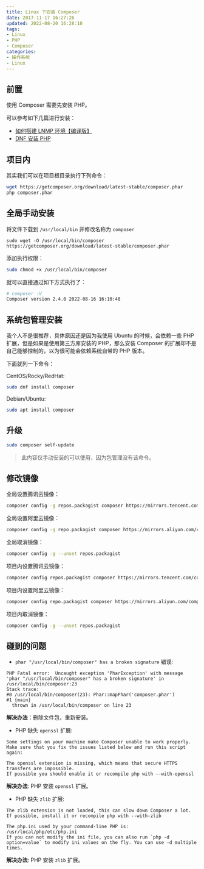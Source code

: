 ```yaml
---
title: Linux 下安装 Composer
date: 2017-11-17 16:27:26
updated: 2022-08-20 16:28:10
tags:
- Linux
- PHP
- Composer
categories:
- 操作系统
- Linux
---
```


## 前置

使用 Composer 需要先安装 PHP。

可以参考如下几篇进行安装：

- [如何搭建 LNMP 环境【编译版】](/centos-build-lnmp-environment/)
- [DNF 安装 PHP](/yum-install-php/)

## 项目内

其实我们可以在项目根目录执行下列命令：

```bash
wget https://getcomposer.org/download/latest-stable/composer.phar
php composer.phar
```

## 全局手动安装

将文件下载到 `/usr/local/bin` 并修改名称为 `composer`

````shell
sudo wget -O /usr/local/bin/composer https://getcomposer.org/download/latest-stable/composer.phar
````

添加执行权限：

```bash
sudo chmod +x /usr/local/bin/composer
```

就可以直接通过如下方式执行了：

```bash
# composer -V
Composer version 2.4.0 2022-08-16 16:10:48
```

## 系统包管理安装

我个人不是很推荐，具体原因还是因为我使用 Ubuntu 的时候，会依赖一些 PHP 扩展，但是如果是使用第三方库安装的 PHP，那么安装 Composer 的扩展却不是自己能够控制的，以为很可能会依赖系统自带的 PHP 版本。

下面就列一下命令：

CentOS/Rocky/RedHat:

```bash
sudo dnf install composer
```

Debian/Ubuntu:

```bash
sudo apt install composer
```

## 升级

```bash
sudo composer self-update
```

> 此内容仅手动安装的可以使用，因为包管理没有该命令。

## 修改镜像

全局设置腾讯云镜像：

````bash
composer config -g repos.packagist composer https://mirrors.tencent.com/composer/
````

全局设置阿里云镜像：

```bash
composer config -g repo.packagist composer https://mirrors.aliyun.com/composer/
```

全局取消镜像：

```bash
composer config -g --unset repos.packagist
```

项目内设置腾讯云镜像：

````bash
composer config repos.packagist composer https://mirrors.tencent.com/composer/
````

项目内设置阿里云镜像：

```bash
composer config repo.packagist composer https://mirrors.aliyun.com/composer/
```

项目内取消镜像：

```bash
composer config -g --unset repos.packagist
```

## 碰到的问题

- `phar "/usr/local/bin/composer" has a broken signature` 错误:

````
PHP Fatal error:  Uncaught exception 'PharException' with message 'phar "/usr/local/bin/composer" has a broken signature' in /usr/local/bin/composer:23
Stack trace:
#0 /usr/local/bin/composer(23): Phar::mapPhar('composer.phar')
#1 {main}
  thrown in /usr/local/bin/composer on line 23
````

**解决办法**：删除文件包，重新安装。

- PHP 缺失 `openssl` 扩展:

````
Some settings on your machine make Composer unable to work properly.
Make sure that you fix the issues listed below and run this script again:

The openssl extension is missing, which means that secure HTTPS transfers are impossible.
If possible you should enable it or recompile php with --with-openssl
````

**解决办法**: PHP 安装 `openssl` 扩展。

- PHP 缺失 `zlib` 扩展:

````
The zlib extension is not loaded, this can slow down Composer a lot.
If possible, install it or recompile php with --with-zlib

The php.ini used by your command-line PHP is: /usr/local/php/etc/php.ini
If you can not modify the ini file, you can also run `php -d option=value` to modify ini values on the fly. You can use -d multiple times.
````

**解决办法**: PHP 安装 `zlib` 扩展。
